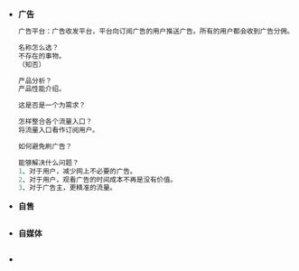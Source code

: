 - **广告**

  ```python
  广告平台：广告收发平台，平台向订阅广告的用户推送广告。所有的用户都会收到广告分佣。
  
  名称怎么选？
  不存在的事物。
  （知否）
  
  产品分析？
  产品性能介绍。
  
  这是否是一个为需求？
  
  怎样整合各个流量入口？
  将流量入口看作订阅用户。
  
  如何避免刷广告？
  
  能够解决什么问题？
  1、对于用户，减少网上不必要的广告。
  2、对于用户，观看广告的时间成本不再是没有价值。
  3、对于广告主，更精准的流量。
  ```

- **自售**

  ```python
  
  ```

- **自媒体**

  ```python
  
  ```

- 
